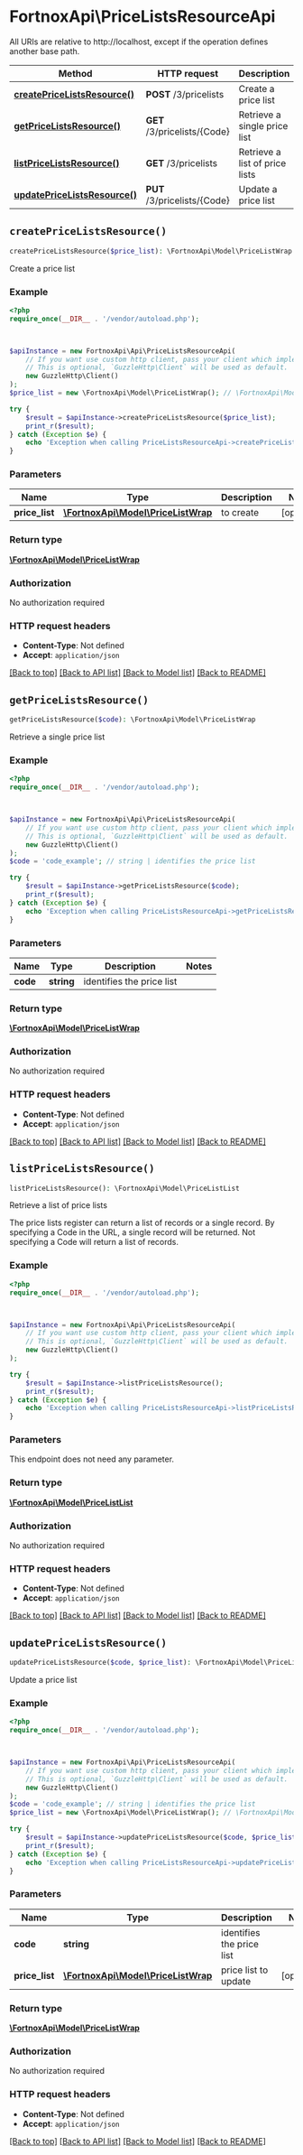 # FortnoxApi\PriceListsResourceApi

All URIs are relative to http://localhost, except if the operation defines another base path.

| Method | HTTP request | Description |
| ------------- | ------------- | ------------- |
| [**createPriceListsResource()**](PriceListsResourceApi.md#createPriceListsResource) | **POST** /3/pricelists | Create a price list |
| [**getPriceListsResource()**](PriceListsResourceApi.md#getPriceListsResource) | **GET** /3/pricelists/{Code} | Retrieve a single price list |
| [**listPriceListsResource()**](PriceListsResourceApi.md#listPriceListsResource) | **GET** /3/pricelists | Retrieve a list of price lists |
| [**updatePriceListsResource()**](PriceListsResourceApi.md#updatePriceListsResource) | **PUT** /3/pricelists/{Code} | Update a price list |


## `createPriceListsResource()`

```php
createPriceListsResource($price_list): \FortnoxApi\Model\PriceListWrap
```

Create a price list

### Example

```php
<?php
require_once(__DIR__ . '/vendor/autoload.php');



$apiInstance = new FortnoxApi\Api\PriceListsResourceApi(
    // If you want use custom http client, pass your client which implements `GuzzleHttp\ClientInterface`.
    // This is optional, `GuzzleHttp\Client` will be used as default.
    new GuzzleHttp\Client()
);
$price_list = new \FortnoxApi\Model\PriceListWrap(); // \FortnoxApi\Model\PriceListWrap | to create

try {
    $result = $apiInstance->createPriceListsResource($price_list);
    print_r($result);
} catch (Exception $e) {
    echo 'Exception when calling PriceListsResourceApi->createPriceListsResource: ', $e->getMessage(), PHP_EOL;
}
```

### Parameters

| Name | Type | Description  | Notes |
| ------------- | ------------- | ------------- | ------------- |
| **price_list** | [**\FortnoxApi\Model\PriceListWrap**](../Model/PriceListWrap.md)| to create | [optional] |

### Return type

[**\FortnoxApi\Model\PriceListWrap**](../Model/PriceListWrap.md)

### Authorization

No authorization required

### HTTP request headers

- **Content-Type**: Not defined
- **Accept**: `application/json`

[[Back to top]](#) [[Back to API list]](../../README.md#endpoints)
[[Back to Model list]](../../README.md#models)
[[Back to README]](../../README.md)

## `getPriceListsResource()`

```php
getPriceListsResource($code): \FortnoxApi\Model\PriceListWrap
```

Retrieve a single price list

### Example

```php
<?php
require_once(__DIR__ . '/vendor/autoload.php');



$apiInstance = new FortnoxApi\Api\PriceListsResourceApi(
    // If you want use custom http client, pass your client which implements `GuzzleHttp\ClientInterface`.
    // This is optional, `GuzzleHttp\Client` will be used as default.
    new GuzzleHttp\Client()
);
$code = 'code_example'; // string | identifies the price list

try {
    $result = $apiInstance->getPriceListsResource($code);
    print_r($result);
} catch (Exception $e) {
    echo 'Exception when calling PriceListsResourceApi->getPriceListsResource: ', $e->getMessage(), PHP_EOL;
}
```

### Parameters

| Name | Type | Description  | Notes |
| ------------- | ------------- | ------------- | ------------- |
| **code** | **string**| identifies the price list | |

### Return type

[**\FortnoxApi\Model\PriceListWrap**](../Model/PriceListWrap.md)

### Authorization

No authorization required

### HTTP request headers

- **Content-Type**: Not defined
- **Accept**: `application/json`

[[Back to top]](#) [[Back to API list]](../../README.md#endpoints)
[[Back to Model list]](../../README.md#models)
[[Back to README]](../../README.md)

## `listPriceListsResource()`

```php
listPriceListsResource(): \FortnoxApi\Model\PriceListList
```

Retrieve a list of price lists

The price lists register can return a list of records or a single record. By specifying a Code in the URL, a single record will be returned. Not specifying a Code will return a list of records.

### Example

```php
<?php
require_once(__DIR__ . '/vendor/autoload.php');



$apiInstance = new FortnoxApi\Api\PriceListsResourceApi(
    // If you want use custom http client, pass your client which implements `GuzzleHttp\ClientInterface`.
    // This is optional, `GuzzleHttp\Client` will be used as default.
    new GuzzleHttp\Client()
);

try {
    $result = $apiInstance->listPriceListsResource();
    print_r($result);
} catch (Exception $e) {
    echo 'Exception when calling PriceListsResourceApi->listPriceListsResource: ', $e->getMessage(), PHP_EOL;
}
```

### Parameters

This endpoint does not need any parameter.

### Return type

[**\FortnoxApi\Model\PriceListList**](../Model/PriceListList.md)

### Authorization

No authorization required

### HTTP request headers

- **Content-Type**: Not defined
- **Accept**: `application/json`

[[Back to top]](#) [[Back to API list]](../../README.md#endpoints)
[[Back to Model list]](../../README.md#models)
[[Back to README]](../../README.md)

## `updatePriceListsResource()`

```php
updatePriceListsResource($code, $price_list): \FortnoxApi\Model\PriceListWrap
```

Update a price list

### Example

```php
<?php
require_once(__DIR__ . '/vendor/autoload.php');



$apiInstance = new FortnoxApi\Api\PriceListsResourceApi(
    // If you want use custom http client, pass your client which implements `GuzzleHttp\ClientInterface`.
    // This is optional, `GuzzleHttp\Client` will be used as default.
    new GuzzleHttp\Client()
);
$code = 'code_example'; // string | identifies the price list
$price_list = new \FortnoxApi\Model\PriceListWrap(); // \FortnoxApi\Model\PriceListWrap | price list to update

try {
    $result = $apiInstance->updatePriceListsResource($code, $price_list);
    print_r($result);
} catch (Exception $e) {
    echo 'Exception when calling PriceListsResourceApi->updatePriceListsResource: ', $e->getMessage(), PHP_EOL;
}
```

### Parameters

| Name | Type | Description  | Notes |
| ------------- | ------------- | ------------- | ------------- |
| **code** | **string**| identifies the price list | |
| **price_list** | [**\FortnoxApi\Model\PriceListWrap**](../Model/PriceListWrap.md)| price list to update | [optional] |

### Return type

[**\FortnoxApi\Model\PriceListWrap**](../Model/PriceListWrap.md)

### Authorization

No authorization required

### HTTP request headers

- **Content-Type**: Not defined
- **Accept**: `application/json`

[[Back to top]](#) [[Back to API list]](../../README.md#endpoints)
[[Back to Model list]](../../README.md#models)
[[Back to README]](../../README.md)
